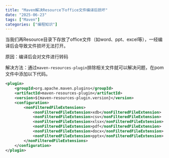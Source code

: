 ```yaml
---
title: "Maven解决Resource下office文件编译后损坏"
date: "2025-06-23"
tags: ["Maven"]
categories: ["编程知识"]
---
```


当我们再Resource目录下存放了office文件（如word、ppt、excel等），一经编译后会导致文件损坏无法打开。

原因：编译后会对文件进行转码

解决方法：通过`maven-resources-plugin`排除相关文件就可以解决问题，在pom文件中添加以下代码。
```xml
<plugin>
    <groupId>org.apache.maven.plugins</groupId>
    <artifactId>maven-resources-plugin</artifactId>
    <version>${maven-resources-plugin.version}</version>
    <configuration>
        <nonFilteredFileExtensions>
            <nonFilteredFileExtension>xdb</nonFilteredFileExtension>
            <nonFilteredFileExtension>csv</nonFilteredFileExtension>
            <nonFilteredFileExtension>xlsx</nonFilteredFileExtension>
            <nonFilteredFileExtension>pdf</nonFilteredFileExtension>
            <nonFilteredFileExtension>docx</nonFilteredFileExtension>
            <nonFilteredFileExtension>pptx</nonFilteredFileExtension>
        </nonFilteredFileExtensions>
    </configuration>
</plugin>
```